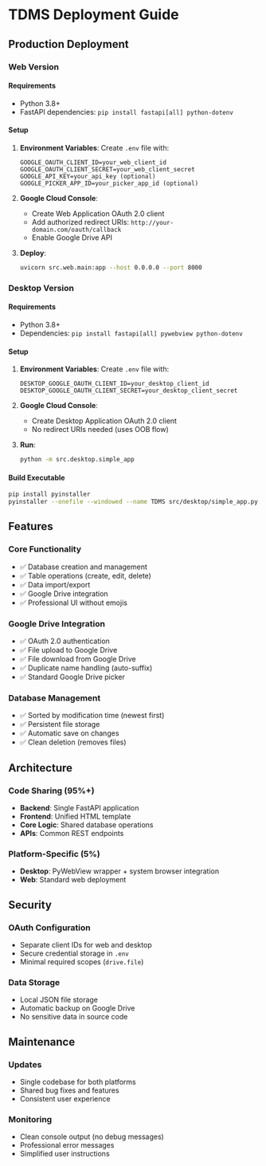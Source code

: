 # TDMS Deployment Guide

## Production Deployment

### Web Version

#### Requirements

- Python 3.8+
- FastAPI dependencies: `pip install fastapi[all] python-dotenv`

#### Setup

1. **Environment Variables**: Create `.env` file with:

   ```
   GOOGLE_OAUTH_CLIENT_ID=your_web_client_id
   GOOGLE_OAUTH_CLIENT_SECRET=your_web_client_secret
   GOOGLE_API_KEY=your_api_key (optional)
   GOOGLE_PICKER_APP_ID=your_picker_app_id (optional)
   ```

2. **Google Cloud Console**:

   - Create Web Application OAuth 2.0 client
   - Add authorized redirect URIs: `http://your-domain.com/oauth/callback`
   - Enable Google Drive API

3. **Deploy**:
   ```bash
   uvicorn src.web.main:app --host 0.0.0.0 --port 8000
   ```

### Desktop Version

#### Requirements

- Python 3.8+
- Dependencies: `pip install fastapi[all] pywebview python-dotenv`

#### Setup

1. **Environment Variables**: Create `.env` file with:

   ```
   DESKTOP_GOOGLE_OAUTH_CLIENT_ID=your_desktop_client_id
   DESKTOP_GOOGLE_OAUTH_CLIENT_SECRET=your_desktop_client_secret
   ```

2. **Google Cloud Console**:

   - Create Desktop Application OAuth 2.0 client
   - No redirect URIs needed (uses OOB flow)

3. **Run**:
   ```bash
   python -m src.desktop.simple_app
   ```

#### Build Executable

```bash
pip install pyinstaller
pyinstaller --onefile --windowed --name TDMS src/desktop/simple_app.py
```

## Features

### Core Functionality

- ✅ Database creation and management
- ✅ Table operations (create, edit, delete)
- ✅ Data import/export
- ✅ Google Drive integration
- ✅ Professional UI without emojis

### Google Drive Integration

- ✅ OAuth 2.0 authentication
- ✅ File upload to Google Drive
- ✅ File download from Google Drive
- ✅ Duplicate name handling (auto-suffix)
- ✅ Standard Google Drive picker

### Database Management

- ✅ Sorted by modification time (newest first)
- ✅ Persistent file storage
- ✅ Automatic save on changes
- ✅ Clean deletion (removes files)

## Architecture

### Code Sharing (95%+)

- **Backend**: Single FastAPI application
- **Frontend**: Unified HTML template
- **Core Logic**: Shared database operations
- **APIs**: Common REST endpoints

### Platform-Specific (5%)

- **Desktop**: PyWebView wrapper + system browser integration
- **Web**: Standard web deployment

## Security

### OAuth Configuration

- Separate client IDs for web and desktop
- Secure credential storage in `.env`
- Minimal required scopes (`drive.file`)

### Data Storage

- Local JSON file storage
- Automatic backup on Google Drive
- No sensitive data in source code

## Maintenance

### Updates

- Single codebase for both platforms
- Shared bug fixes and features
- Consistent user experience

### Monitoring

- Clean console output (no debug messages)
- Professional error messages
- Simplified user instructions
